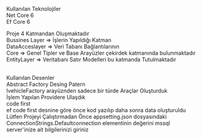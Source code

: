 Kullanılan Teknolojiler
<br/>
Net Core 6
<br/>
Ef Core 6

Proje 4 Katmandan Oluşmaktadır
<br/>
Bussines Layer => İşlerin Yapıldığı Katman
<br/>
DataAcceslayer => Veri Tabanı Bağlantılarının
<br/>
Core => Genel Tipler ve Base Arayüzler çekirdek katmanında bulunmaktadır 
<br/>
EntityLayer => Veritabanı Satır Modelleri bu katmanda Tutulmaktadır

<br/>
Kullanılan Desenler
<br/>
Abstract Factory Desing Patern
<br/>
IvehicleFactory arayüznden sadece bir türde Araçlar Oluşturduk
<br/>
İşlem Yapılan Providere Ulaşdık
<br/>
code first 
<br/>
ef code first desnine göre önce kod yazılıp daha sonra data oluşturuldu
<br/>
Lütfen Projeyi Çalıştırmadan Önce appsetting.json dosyasındaki ConnectionStrings.Defaultconnection elementinin değerini mssql server'inize ait bilgilerinizi giriniz
